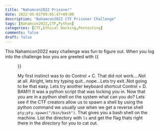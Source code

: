 ```yaml
---
title: "Nahamcon2022 Prisoner"
date: 2022-05-01T09:05:47+09:00
description: "Nahamcon2022 CTF Prisoner Challenge"
tags: [Nahamcon2022,CTF,Python]
categories: [CTF,Ethical Hacking,Pentesting]
comments: false
draft: false
---
```

This Nahamcon2022 easy challenge was fun to figure out. When you log into the challenge box you are greeted with {{<figure src="/images/Posts/013/breakout.jpg">}}

My first instinct was to do Control + C. That did not work....Not at all. Alright, lets try typing quit...nope...Lets try exit..Not going to be that easy. Lets try another keyboard shortcut Control + D. BAM!!! It was a python script that was locking you in. Now that you are in a python shell on the system what can you do? Lets see if the CTF creators allow us to spawn a shell by using the python command we usually use when we get a reverse shell ```pty;pty.spawn("/bin/bash")```. That gives you a bash shell on the machine. List the directory with ```ls``` and get the flag thats right there in the directory for you to cat out. 
